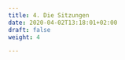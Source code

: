 ```yaml
---
title: 4. Die Sitzungen
date: 2020-04-02T13:18:01+02:00
draft: false
weight: 4

---
```


<!-- Zum Dokument:

Anlegen eines neuen Klappmenüs
<details>
    <summary><b>Überschrift</b></summary></li>  
</details>

Zeilenumbrüche in Klappmenüs (laufen in HTML...)
<br></br>
-->